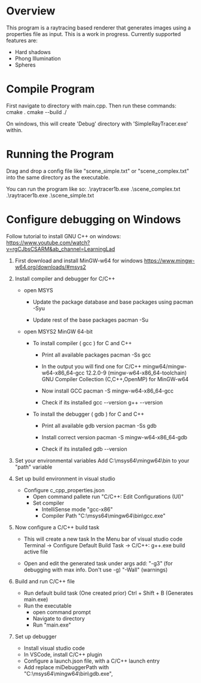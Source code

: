 # Overview
This program is a raytracing based renderer that generates images using a properties file as input. This is a work in progress. 
Currently supported features are: 
- Hard shadows
- Phong Illumination
- Spheres

# Compile Program
First navigate to directory with main.cpp. Then run these commands:  
cmake .
cmake --build ./

On windows, this will create 'Debug' directory with 'SimpleRayTracer.exe' within.

# Running the Program

Drag and drop a config file like "scene_simple.txt" or "scene_complex.txt" into the same directory as the executable.

You can run the program like so:
.\raytracer1b.exe .\scene_complex.txt
.\raytracer1b.exe .\scene_simple.txt

# Configure debugging on Windows
Follow tutorial to install GNU C++ on windows:
https://www.youtube.com/watch?v=rgCJbsCSARM&ab_channel=LearningLad

1. First download and install MinGW-w64 for windows
    https://www.mingw-w64.org/downloads/#msys2

2. Install compiler and debugger for C/C++
    * open MSYS
        * Update the package database and base packages using
        pacman -Syu

        * Update rest of the base packages 
        pacman -Su

    * open MSYS2 MinGW 64-bit
        * To install compiler ( gcc ) for C and C++
            - Print all available packages
                pacman -Ss gcc 

            - In the output you will find one for C/C++
                mingw64/mingw-w64-x86_64-gcc 12.2.0-9 (mingw-w64-x86_64-toolchain)
                GNU Compiler Collection (C,C++,OpenMP) for MinGW-w64

            - Now install GCC
                pacman -S mingw-w64-x86_64-gcc

            - Check if its installed
                gcc --version
                g++ --version

        * To install the debugger ( gdb ) for C and C++
            - Print all available gdb version
                pacman -Ss gdb 
            
            - Install correct version
                pacman -S mingw-w64-x86_64-gdb

            - Check if its installed
                gdb --version

3. Set your environmental variables
    Add C:\msys64\mingw64\bin to your "path" variable

4. Set up build environment in visual studio
    * Configure c_cpp_properties.json
        * Open command pallete
            run "C/C++: Edit Configurations (UI)"
        * Set compiler 
            - IntelliSense mode "gcc-x86"
            - Compiler Path "C:\msys64\mingw64\bin\gcc.exe"

5. Now configure a C/C++ build task
    * This will create a new task
        In the Menu bar of visual studio code 
        Terminal -> Configure Default Build Task -> C/C++: g++.exe build active file
        
    * Open and edit the generated task
        under args add: 
            "-g3" (for debugging with max info. Don't use -g)
            "-Wall" (warnings) 

6. Build and run C/C++ file
    * Run default build task (One created prior)
        Ctrl + Shift + B (Generates main.exe)
    * Run the executable 
        * open command prompt
        * Navigate to directory
        * Run "main.exe"

7. Set up debugger
    * Install visual studio code
    * In VSCode, install C/C++ plugin
    * Configure a launch.json file, with a C/C++ launch entry
    * Add replace miDebuggerPath with "C:\\msys64\\mingw64\\bin\\gdb.exe",
